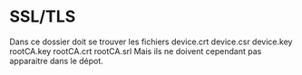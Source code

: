 # SSL/TLS

Dans ce dossier doit se trouver les fichiers
device.crt  device.csr  device.key  rootCA.key  rootCA.crt  rootCA.srl
Mais ils ne doivent cependant pas apparaitre dans le dépot.

